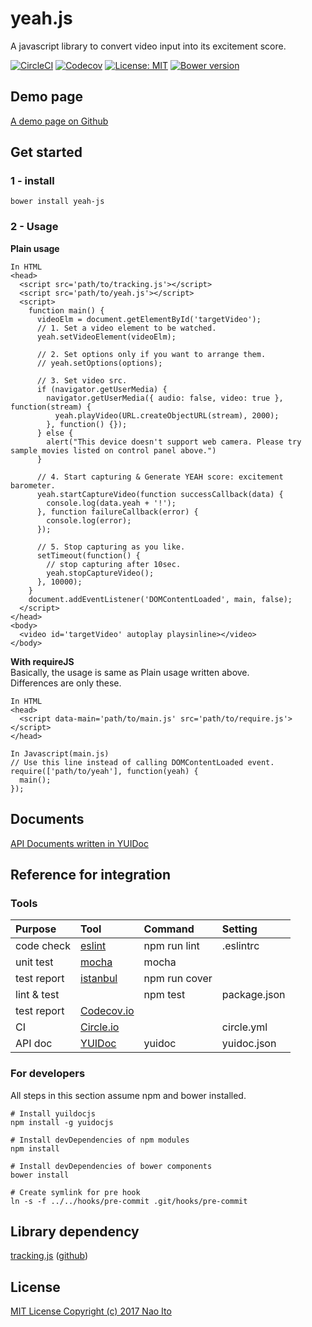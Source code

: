 # yeah.js
A javascript library to convert video input into its excitement score.
   
[![CircleCI](https://circleci.com/gh/naosk8/yeah.js/tree/master.svg?style=shield)](https://circleci.com/gh/naosk8/yeah.js/tree/master)
[![Codecov](https://codecov.io/gh/naosk8/yeah.js/branch/master/graph/badge.svg)](https://codecov.io/gh/naosk8/yeah.js)
[![License: MIT](https://img.shields.io/badge/License-MIT-green.svg)](https://opensource.org/licenses/MIT)
[![Bower version](https://badge.fury.io/bo/yeah-js.svg)](https://badge.fury.io/bo/yeah-js)

## Demo page
[A demo page on Github](https://naosk8.github.io/yeah.js "A demo page on Github")
  
## Get started
### 1 - install  
```
bower install yeah-js
```
  
### 2 - Usage  <br>
**Plain usage**  
```
In HTML
<head>
  <script src='path/to/tracking.js'></script>
  <script src='path/to/yeah.js'></script>
  <script>
    function main() {
      videoElm = document.getElementById('targetVideo');
      // 1. Set a video element to be watched.
      yeah.setVideoElement(videoElm);

      // 2. Set options only if you want to arrange them.
      // yeah.setOptions(options);

      // 3. Set video src.
      if (navigator.getUserMedia) {
        navigator.getUserMedia({ audio: false, video: true }, function(stream) {
          yeah.playVideo(URL.createObjectURL(stream), 2000);
        }, function() {});
      } else {
        alert("This device doesn't support web camera. Please try sample movies listed on control panel above.")
      }

      // 4. Start capturing & Generate YEAH score: excitement barometer.
      yeah.startCaptureVideo(function successCallback(data) {
        console.log(data.yeah + '!');
      }, function failureCallback(error) {
        console.log(error);
      });

      // 5. Stop capturing as you like.
      setTimeout(function() {
        // stop capturing after 10sec.
        yeah.stopCaptureVideo();
      }, 10000);
    }
    document.addEventListener('DOMContentLoaded', main, false);
  </script>  
</head>
<body>
  <video id='targetVideo' autoplay playsinline></video>
</body>
```
  
**With requireJS**  
Basically, the usage is same as Plain usage written above.  
Differences are only these.
```
In HTML
<head>
  <script data-main='path/to/main.js' src='path/to/require.js'></script>
</head>

In Javascript(main.js)
// Use this line instead of calling DOMContentLoaded event.
require(['path/to/yeah'], function(yeah) {
  main();
});
```

## Documents
[API Documents written in YUIDoc](https://naosk8.github.io/yeah.js/docs/classes/Yeah.html "Documents written in YUIDoc")

## Reference for integration
### Tools
| Purpose     | Tool       | Command       | Setting      |
|:------------|:-----------|:--------------|:-------------|
| code check  | [eslint](http://eslint.org/)    | npm run lint  | .eslintrc    |
| unit test   | [mocha](https://mochajs.org/)      | mocha         |              |
| test report | [istanbul](https://istanbul.js.org/)   | npm run cover |              |
| lint & test |            | npm test      | package.json |
| test report | [Codecov.io](https://codecov.io/) |               |              |
| CI          | [Circle.io](https://circleci.com/)  |               | circle.yml   |
| API doc     | [YUIDoc](http://yui.github.io/yuidoc/)     | yuidoc        | yuidoc.json  |
  
### For developers
All steps in this section assume npm and bower installed.
```
# Install yuildocjs
npm install -g yuidocjs

# Install devDependencies of npm modules
npm install

# Install devDependencies of bower components
bower install

# Create symlink for pre hook
ln -s -f ../../hooks/pre-commit .git/hooks/pre-commit
```

## Library dependency
[tracking.js](https://trackingjs.com/) ([github](https://github.com/eduardolundgren/tracking.js))  
  
## License
[MIT License Copyright (c) 2017 Nao Ito](https://github.com/naosk8/yeah.js/blob/master/LICENSE.txt)  
